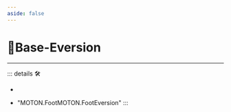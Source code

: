 ```yaml
---
aside: false
---
```

# 🔷<soma>Base</soma>-Eversion

---

<!-- =================================================== -->
<!-- =================================================== -->
<!-- =================================================== -->
<!-- =================================================== -->
<!-- =================================================== -->
::: details 🛠

-

- "MOTON.FootMOTON.FootEversion"
:::

